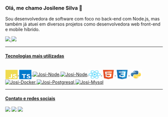 ### Olá, me chamo Josilene Silva  👋 
Sou desenvolvedora de software com foco no back-end com Node.js, mas também já atuei em diversos projetos como desenvolvedora web front-end e mobile híbrido.
<br/>
<div>
  <a href="https://github.com/josilene-silva">
  <img height="180em" src="https://github-readme-stats.vercel.app/api?username=josilene-silva&show_icons=true&theme=midnight-purple&include_all_commits=true&count_private=true&hide_rank=true"/>
  <img height="180em" src="https://github-readme-stats.vercel.app/api/top-langs/?username=josilene-silva&layout=compact&langs_count=7&theme=midnight-purple"/>
</div>
<hr/>

#### Tecnologias mais utilizadas

<div style="display: inline_block"><br>  
  <img align="center" alt="Josi-Js" height="30" width="40" src="https://raw.githubusercontent.com/devicons/devicon/master/icons/javascript/javascript-plain.svg">
  <img align="center" alt="Josi-Ts" height="30" width="40" src="https://raw.githubusercontent.com/devicons/devicon/master/icons/typescript/typescript-plain.svg">
  <img align="center" alt="Josi-Node" height="30" width="40" src="https://cdn.jsdelivr.net/gh/devicons/devicon/icons/nodejs/nodejs-original.svg" />  
  <img align="center" alt="Josi-Node" height="30" width="40" src="https://cdn.jsdelivr.net/gh/devicons/devicon/icons/express/express-original-wordmark.svg" />
  <img align="center" alt="Josi-React" height="30" width="40" src="https://raw.githubusercontent.com/devicons/devicon/master/icons/react/react-original.svg">
  <img align="center" alt="Josi-HTML" height="30" width="40" src="https://raw.githubusercontent.com/devicons/devicon/master/icons/html5/html5-original.svg">
  <img align="center" alt="Josi-CSS" height="30" width="40" src="https://raw.githubusercontent.com/devicons/devicon/master/icons/css3/css3-original.svg">
  <img align="center" alt="Josi-Python" height="30" width="40" src="https://raw.githubusercontent.com/devicons/devicon/master/icons/python/python-original.svg">  
  <img align="center" alt="Josi-Docker" height="30" width="40" src="https://cdn.jsdelivr.net/gh/devicons/devicon/icons/docker/docker-plain.svg" />
  <img align="center" alt="Josi-Postgresql" height="30" width="40" src="https://cdn.jsdelivr.net/gh/devicons/devicon/icons/postgresql/postgresql-plain.svg"  />
  <img align="center" alt="Josi-Mysql" height="30" width="40" src="https://cdn.jsdelivr.net/gh/devicons/devicon/icons/mysql/mysql-original.svg"  />  
</div>

<hr/>
 
#### Contato e redes sociais

<div>
  <a href = "mailto:josilenevitoriasilva@gmail.com"><img src="https://img.shields.io/badge/Gmail-D14836?style=for-the-badge&logo=gmail&logoColor=white" target="_blank"></a>
  <a href="https://gitlab.com/josilene-silva" target="_blank"><img src="https://img.shields.io/badge/GitLab-330F63?style=for-the-badge&logo=gitlab&logoColor=white" target="_blank"></a>
  <a href="https://www.linkedin.com/in/josilene-v-s-silva-634211156" target="_blank"><img src="https://img.shields.io/badge/-LinkedIn-%230077B5?style=for-the-badge&logo=linkedin&logoColor=white" target="_blank"></a>   
</div>
  
  
